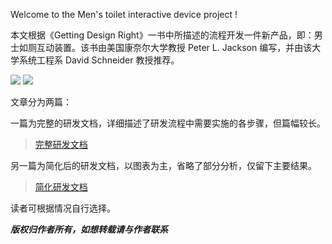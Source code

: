 Welcome to the Men's toilet interactive device project !

本文根据《Getting Design Right》一书中所描述的流程开发一件新产品，即：男士如厕互动装置。该书由美国康奈尔大学教授 Peter L. Jackson 编写，并由该大学系统工程系 David Schneider 教授推荐。

![](https://github.com/lvzt/Mens-toilet-interactive-device-project-CN/blob/master/Image/Preface.jpg)
![](https://github.com/lvzt/Mens-toilet-interactive-device-project-CN/blob/master/Image/8steps.jpg)

文章分为两篇：

一篇为完整的研发文档，详细描述了研发流程中需要实施的各步骤，但篇幅较长。
>[完整研发文档](https://github.com/lvzt/Mens-toilet-interactive-device-project-CN/wiki/Complete-Article)


另一篇为简化后的研发文档，以图表为主，省略了部分分析，仅留下主要结果。
>[简化研发文档](https://github.com/lvzt/Mens-toilet-interactive-device-project-CN/wiki/Simplified-Article)


读者可根据情况自行选择。

**_版权归作者所有，如想转载请与作者联系_**
